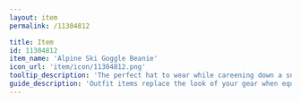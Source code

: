 ```yaml
---
layout: item
permalink: /11304812

title: Item
id: 11304812
item_name: 'Alpine Ski Goggle Beanie'
icon_url: 'item/icon/11304812.png'
tooltip_description: 'The perfect hat to wear while careening down a snow-capped mountain.'
guide_description: 'Outfit items replace the look of your gear when equipped.'
---
```


